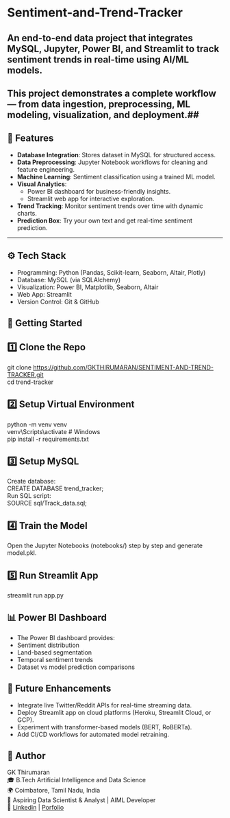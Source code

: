 # Sentiment-and-Trend-Tracker

## An **end-to-end data project** that integrates **MySQL, Jupyter, Power BI, and Streamlit** to track sentiment trends in real-time using AI/ML models.  
This project demonstrates a complete workflow — from **data ingestion, preprocessing, ML modeling, visualization, and deployment**.##
---

## 🔹 Features
- **Database Integration**: Stores dataset in MySQL for structured access.
- **Data Preprocessing**: Jupyter Notebook workflows for cleaning and feature engineering.
- **Machine Learning**: Sentiment classification using a trained ML model.
- **Visual Analytics**:  
  - Power BI dashboard for business-friendly insights.  
  - Streamlit web app for interactive exploration.  
- **Trend Tracking**: Monitor sentiment trends over time with dynamic charts.  
- **Prediction Box**: Try your own text and get real-time sentiment prediction.
---

## ⚙️ Tech Stack
- Programming: Python (Pandas, Scikit-learn, Seaborn, Altair, Plotly)
- Database: MySQL (via SQLAlchemy)
- Visualization: Power BI, Matplotlib, Seaborn, Altair
- Web App: Streamlit
- Version Control: Git & GitHub

## 🚀 Getting Started
## 1️⃣ Clone the Repo
git clone https://github.com/GKTHIRUMARAN/SENTIMENT-AND-TREND-TRACKER.git  
cd trend-tracker

## 2️⃣ Setup Virtual Environment
python -m venv venv\
venv\Scripts\activate      # Windows\
pip install -r requirements.txt

## 3️⃣ Setup MySQL
Create database:\
CREATE DATABASE trend_tracker;\
Run SQL script:\
SOURCE sql/Track_data.sql;

## 4️⃣ Train the Model
Open the Jupyter Notebooks (notebooks/) step by step and generate model.pkl.

## 5️⃣ Run Streamlit App
streamlit run app.py

## 📊 Power BI Dashboard
- The Power BI dashboard provides:
- Sentiment distribution
- Land-based segmentation
- Temporal sentiment trends
- Dataset vs model prediction comparisons

## 🔮 Future Enhancements
- Integrate live Twitter/Reddit APIs for real-time streaming data.
- Deploy Streamlit app on cloud platforms (Heroku, Streamlit Cloud, or GCP).
- Experiment with transformer-based models (BERT, RoBERTa).
- Add CI/CD workflows for automated model retraining.

## 👤 Author
GK Thirumaran\
🎓 B.Tech Artificial Intelligence and Data Science\
🌍 Coimbatore, Tamil Nadu, India\
💼 Aspiring Data Scientist & Analyst | AIML Developer\
🔗 [Linkedin](https://www.linkedin.com/in/thirumarangk-ai) | [Porfolio](https://maranthiru180.wixsite.com/my-site)
